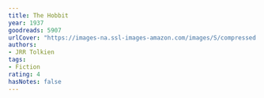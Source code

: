```yaml
---
title: The Hobbit
year: 1937
goodreads: 5907
urlCover: "https://images-na.ssl-images-amazon.com/images/S/compressed.photo.goodreads.com/books/1546071216i/5907.jpg"
authors:
- JRR Tolkien
tags:
- Fiction
rating: 4
hasNotes: false
---
```


